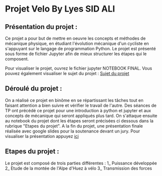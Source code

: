 # Projet Velo      By  Lyes SID ALI

## Présentation du projet : 
   Ce projet a pour but de mettre en oeuvre les concepts et méthodes de mécanique physique, en étudiant l'évolution mécanique d'un cycliste en s'appuyant sur le langage de programmation Python. Le projet est présenté sous forme de fichier Jupyter afin     de mieux structurer les étapes qui le composent.
   
   Pour visualiser le projet, ouvrez le fichier jupyter NOTEBOOK FINAL. Vous pouvez également visualiser le sujet du projet : [Sujet du projet](Projet-VELO-Sujet_2022-2023.pdf)


## Déroulé du projet : 
   On a réalisé ce projet en binôme en se répartissant les tâches tout en faisant attention a bien suivre et vérifier le travail de l'autre. Des séances de TP ont précédé ce projet pour une introduction à python et jupyter et aux concepts de mécanique     qui seront appliqués plus tard.
   On s'attaque ensuite au notebook du projet dont les étapes seront précisées ci dessous dans la rubrique "Etapes du projet".
   A la fin du projet, une présentation finale réalisée avec google slides pour la soutenance devant un jury. Pour visualiser la présentation appuyez [ici](Présentation%20projet%20vélo%20(Lyes%20SID%20ALI,%20Laurenne%20LI).pdf)


## Etapes du projet :    
   Le projet est composé de trois parties différentes : 
   1_ Puissance développée
   2_ Etude de la montée de l'Alpe d'Huez à vélo
   3_ Transmission des forces
   




